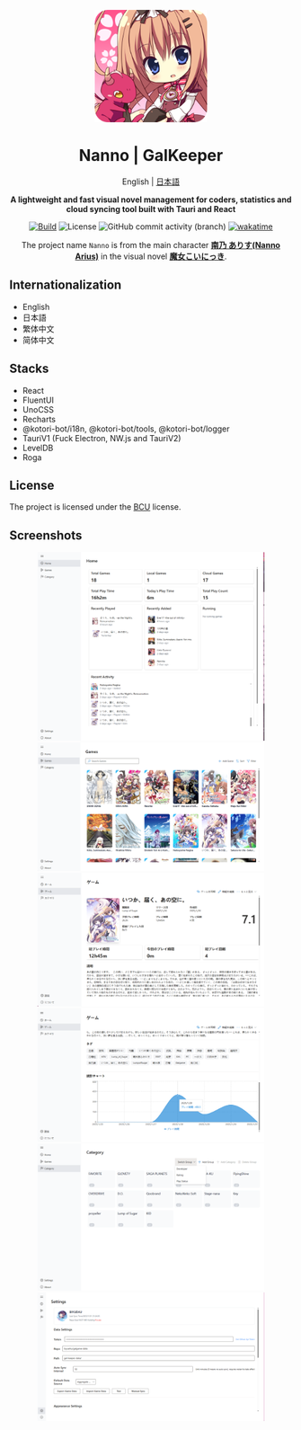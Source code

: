 <!-- markdownlint-disable -->

<div align="center">

  <div style="width:200px">

   [![src-tauri/icons/nanno.png](src-tauri/icons/nanno.png)](https://vndb.org/c18258)

  </div>



# Nanno | GalKeeper

English | [日本語](README.ja.md)

**A lightweight and fast visual novel management for coders, statistics and cloud syncing tool built with Tauri and React**

[![Build](https://github.com/BIYUEHU/gal-keeper/actions/workflows/build.yml/badge.svg?branch=main)](https://github.com/BIYUEHU/gal-keeper/actions/workflows/build.yml)
![License](https://img.shields.io/badge/license-BCU-deepskyblue)
![GitHub commit activity (branch)](https://img.shields.io/github/commit-activity/t/biyuehu/gal-keeper/main)
[![wakatime](https://wakatime.com/badge/user/018dc603-712a-4205-a226-d4c9ccd0d02b/project/fc2029ac-6a5a-41b3-9ff5-fad06b8d681b.svg)](https://wakatime.com/badge/user/018dc603-712a-4205-a226-d4c9ccd0d02b/project/fc2029ac-6a5a-41b3-9ff5-fad06b8d681b)

The project name `Nanno` is from the main character [**南乃 ありす(Nanno Arius)**](https://vndb.org/c18258) in the visual novel [**魔女こいにっき**](https://vndb.org/v14062).

</div>

<!-- markdownlint-enable -->

## Internationalization

- English
- 日本語
- 繁体中文
- 简体中文

## Stacks

- React
- FluentUI
- UnoCSS
- Recharts
- @kotori-bot/i18n, @kotori-bot/tools, @kotori-bot/logger
- TauriV1 (Fuck Electron, NW.js and TauriV2)
- LevelDB
- Roga

## License

The project is licensed under the [BCU](https://github.com/ICEAGENB/ban-zhinese-using) license.

## Screenshots

<!-- markdownlint-disable -->

<div style="margin:auto;width:910px;max-width:80%">

![](screenshots/1.png)
![](screenshots/2.png)
![](screenshots/3.png)
![](screenshots/4.png)
![](screenshots/5.png)
![](screenshots/6.png)

</div>

<!-- markdownlint-enable -->